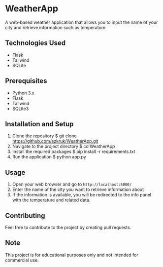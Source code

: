 # WeatherApp

A web-based weather application that allows you to input the name of your city and retrieve information such as temperature.
 
## Technologies Used
- Flask
- Tailwind
- SQLite

## Prerequisites
- Python 3.x
- Flask
- Tailwind
- SQLite3

## Installation and Setup
1. Clone the repository
$ git clone https://github.com/szkruk/WeatherApp.git
2. Navigate to the project directory
$ cd WeatherApp
3. Install the required packages
$ pip install -r requirements.txt
4. Run the application
$ python app.py


## Usage
1. Open your web browser and go to `http://localhost:5000/`
2. Enter the name of the city you want to retrieve information about
3. If the information is available, you will be redirected to the info panel with the temperature and related data.

## Contributing
Feel free to contribute to the project by creating pull requests.

## Note
This project is for educational purposes only and not intended for commercial use.
